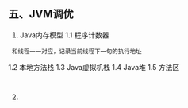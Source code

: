 
## 五、JVM调优

1. Java内存模型
 1.1 程序计数器
  ```
   和线程一一对应，记录当前线程下一句的执行地址
  ```
 1.2 本地方法栈
 1.3 Java虚拟机栈
 1.4 Java堆
 1.5 方法区
 ```
  
 ```
2. 
